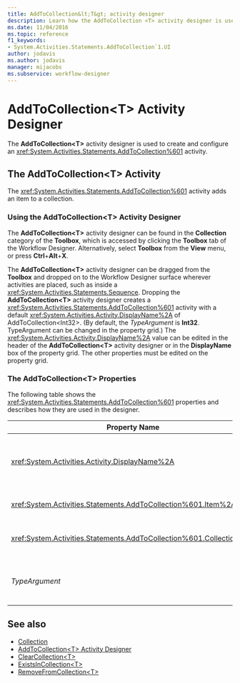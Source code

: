 ```yaml
---
title: AddToCollection&lt;T&gt; activity designer
description: Learn how the AddToCollection <T> activity designer is used to create and configure an AddToCollection <T> activity in Workflow Designer.
ms.date: 11/04/2016
ms.topic: reference
f1_keywords:
- System.Activities.Statements.AddToCollection`1.UI
author: jodavis
ms.author: jodavis
manager: mijacobs
ms.subservice: workflow-designer
---
```

# AddToCollection\<T> Activity Designer

The **AddToCollection\<T>** activity designer is used to create and configure an <xref:System.Activities.Statements.AddToCollection%601> activity.

## The AddToCollection\<T> Activity

The <xref:System.Activities.Statements.AddToCollection%601> activity adds an item to a collection.

### Using the AddToCollection\<T> Activity Designer

The **AddToCollection\<T>** activity designer can be found in the **Collection** category of the **Toolbox**, which is accessed by clicking the **Toolbox** tab of the Workflow Designer. Alternatively, select **Toolbox** from the **View** menu, or press **Ctrl**+**Alt**+**X**.

The **AddToCollection\<T>** activity designer can be dragged from the **Toolbox** and dropped on to the Workflow Designer surface wherever activities are placed, such as inside a <xref:System.Activities.Statements.Sequence>. Dropping the **AddToCollection\<T>** activity designer creates a <xref:System.Activities.Statements.AddToCollection%601> activity with a default <xref:System.Activities.Activity.DisplayName%2A> of AddToCollection<Int32\>. (By default, the *TypeArgument* is **Int32**. TypeArgument can be changed in the property grid.) The <xref:System.Activities.Activity.DisplayName%2A> value can be edited in the header of the **AddToCollection<T\>** activity designer or in the **DisplayName** box of the property grid. The other properties must be edited on the property grid.

### The AddToCollection\<T> Properties

The following table shows the <xref:System.Activities.Statements.AddToCollection%601> properties and describes how they are used in the designer.

|Property Name|Required|Usage|
|-|--------------|-|
|<xref:System.Activities.Activity.DisplayName%2A>|False|The friendly name of the <xref:System.Activities.Statements.AddToCollection%601> activity. The default is AddToCollection<Int32\>. Although the <xref:System.Activities.Activity.DisplayName%2A> value is not strictly required, it is a best practice to use one.|
|<xref:System.Activities.Statements.AddToCollection%601.Item%2A>|True|The item to add to the Collection\<T>. This item is of type *T*, which is of type *TypeArgument*. To specify the item, type in a Visual Basic expression in the property grid.|
|<xref:System.Activities.Statements.AddToCollection%601.Collection%2A>|True|The collection to which the item should be added. This collection is of type **ICollection<TypeArgument\>**. To specify the collection, type a Visual Basic expression in the property grid.|
|*TypeArgument*|True|The type T of the items contained in the <xref:System.Collections.Generic.ICollection%601>. By default, this *TypeArgument* type is set to **Int32**. To change the type, change the value of the *TypeArgument* in the combo box in the property grid.|

## See also

- [Collection](../workflow-designer/collection-activity-designers.md)
- [AddToCollection\<T> Activity Designer](../workflow-designer/addtocollection-t-activity-designer.md)
- [ClearCollection\<T>](../workflow-designer/clearcollection-t-activity-designer.md)
- [ExistsInCollection\<T>](../workflow-designer/existsincollection-t-activity-designer.md)
- [RemoveFromCollection\<T>](../workflow-designer/removefromcollection-t-activity-designer.md)
